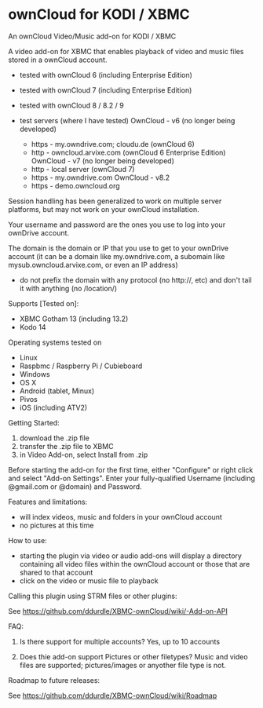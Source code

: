 ownCloud for KODI / XBMC
========================

An ownCloud Video/Music add-on for KODI / XBMC

A video add-on for XBMC that enables playback of video and music files stored in a ownCloud account.

- tested with ownCloud 6 (including Enterprise Edition)
- tested with ownCloud 7 (including Enterprise Edition)
- tested with ownCloud 8 / 8.2 / 9


- test servers (where I have tested)
OwnCloud - v6 (no longer being developed)
	- https - my.owndrive.com; cloudu.de (ownCloud 6)
	- http - owncloud.arvixe.com (ownCloud 6 Enterprise Edition)
OwnCloud - v7 (no longer being developed)
	- http - local server (ownCloud 7)
	- https - my.owndrive.com
OwnCloud - v8.2
	- https - demo.owncloud.org

Session handling has been generalized to work on multiple server platforms, but may not work on your ownCloud installation.

Your username and password are the ones you use to log into your ownDrive account.

The domain is the domain or IP that you use to get to your ownDrive account (it can be a domain like my.owndrive.com, a subomain like mysub.owncloud.arvixe.com, or even an IP address)
- do not prefix the domain with any protocol (no http://, etc) and don't tail it with anything (no /location/)

Supports [Tested on]:
- XBMC Gotham 13 (including 13.2)
- Kodo 14

Operating systems tested on
- Linux
- Raspbmc / Raspberry Pi / Cubieboard
- Windows
- OS X
- Android (tablet, Minux)
- Pivos
- iOS (including ATV2)

Getting Started:
1) download the .zip file
2) transfer the .zip file to XBMC
3) in Video Add-on, select Install from .zip

Before starting the add-on for the first time, either "Configure" or right click and select "Add-on Settings".  Enter your fully-qualified Username (including @gmail.com or @domain) and Password.

Features and limitations:
- will index videos, music and folders in your ownCloud account
- no pictures at this time

How to use:
- starting the plugin via video or audio add-ons will display a directory containing all video files within the ownCloud account or those that are shared to that account
- click on the video or music file to playback

Calling this plugin using STRM files or other plugins:

See https://github.com/ddurdle/XBMC-ownCloud/wiki/-Add-on-API


FAQ:

1) Is there support for multiple accounts?
Yes, up to 10 accounts

2) Does thie add-on support Pictures or other filetypes?
Music and video files are supported; pictures/images or anyother file type is not.


Roadmap to future releases:

See https://github.com/ddurdle/XBMC-ownCloud/wiki/Roadmap

